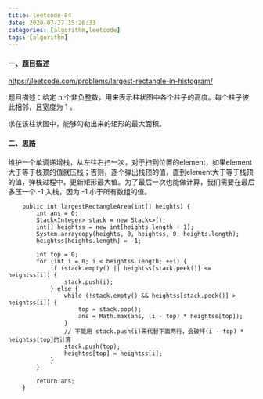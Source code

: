 ```yaml
---
title: leetcode-84
date: 2020-07-27 15:26:33
categories: [algorithm,leetcode]
tags: [algorithm]
---
```

#### 一、题目描述
https://leetcode.com/problems/largest-rectangle-in-histogram/

题目描述：给定 n 个非负整数，用来表示柱状图中各个柱子的高度。每个柱子彼此相邻，且宽度为 1 。

求在该柱状图中，能够勾勒出来的矩形的最大面积。

#### 二、思路
维护一个单调递增栈，从左往右扫一次，对于扫到位置的element，如果element大于等于栈顶的值就压栈；否则，逐个弹出栈顶的值，直到element大于等于栈顶的值，弹栈过程中，更新矩形最大值。为了最后一次也能做计算，我们需要在最后多压一个 -1 入栈，因为 -1 小于所有数组的值。


```
    public int largestRectangleArea(int[] heights) {
        int ans = 0;
        Stack<Integer> stack = new Stack<>();
        int[] heightss = new int[heights.length + 1];
        System.arraycopy(heights, 0, heightss, 0, heights.length);
        heightss[heights.length] = -1;

        int top = 0;
        for (int i = 0; i < heightss.length; ++i) {
            if (stack.empty() || heightss[stack.peek()] <= heightss[i]) {
                stack.push(i);
            } else {
                while (!stack.empty() && heightss[stack.peek()] > heightss[i]) {
                    top = stack.pop();
                    ans = Math.max(ans, (i - top) * heightss[top]);
                }
                // 不能用 stack.push(i)来代替下面两行，会破坏(i - top) * heightss[top]的计算
                stack.push(top);
                heightss[top] = heightss[i];
            }
        }

        return ans;
    }
```
